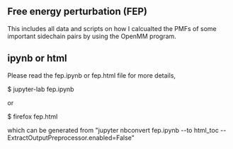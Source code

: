 Free energy perturbation (FEP)
------------------------------

This includes all data and scripts on how I calcualted the PMFs of some important
sidechain pairs by using the OpenMM program.

ipynb or html
-------------

Please read the fep.ipynb or fep.html file for more details,

$ jupyter-lab fep.ipynb

or

$ firefox fep.html

which can be generated from "jupyter nbconvert fep.ipynb --to html_toc --ExtractOutputPreprocessor.enabled=False"


